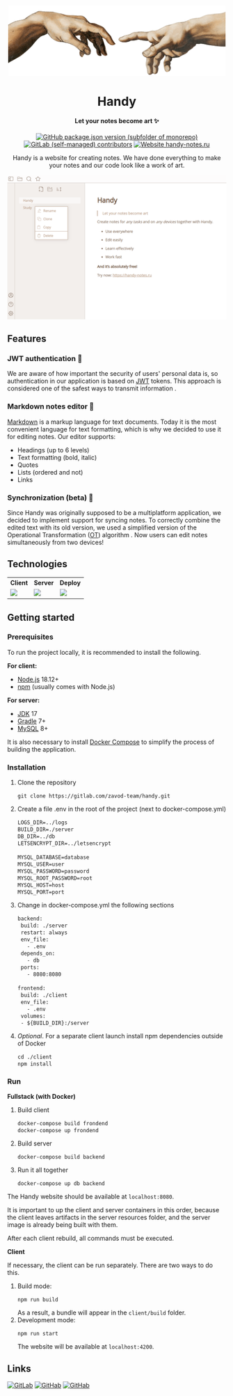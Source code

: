 <div align="center">
  <img width="500px" src="./client/src/assets/images/creationOfAdam.png"/ alt="Handy" />
  <h1>Handy</h1>
  <h4>Let your notes become art ✨</h4>
</div>

<div align="center">

[![GitHub package.json version (subfolder of monorepo)](https://img.shields.io/github/package-json/v/PeachMood/handy?filename=%2Fclient%2Fpackage.json)](https://gitlab.com/zavod-team/handy) [![GitLab (self-managed) contributors](https://img.shields.io/gitlab/contributors/39696085)](https://gitlab.com/zavod-team/handy/-/project_members) [![Website handy-notes.ru](https://img.shields.io/website-up-down-green-red/http/shields.io.svg)](https://handy-notes.ru)

</div>

<div align="center">
  <p>Handy is a website for creating notes. We have done everything to make your notes and our code look like a work of art.</p>
  <img src="./client/src/assets/images/notes.png" alt="Illustration" />
</div>


## Features
### JWT authentication 🔐
We are aware of how important the security of users' personal data is, so authentication in our application is based on [JWT](https://jwt.io/introduction) tokens. This approach is considered one of the safest ways to transmit information .

### Markdown notes editor 📝
[Markdown](https://en.wikipedia.org/wiki/Markdown) is a markup language for text documents. Today it is the most convenient language for text formatting, which is why we decided to use it for editing notes.
Our editor supports:
- Headings (up to 6 levels)
- Text formatting (bold, italic)
- Quotes
- Lists (ordered and not)
- Links

### Synchronization (beta) 🔄
Since Handy was originally supposed to be a multiplatform application, we decided to implement support for syncing notes. To correctly combine the edited text with its old version, we used a simplified version of the Operational Transformation ([OT](https://en.wikipedia.org/wiki/Operational_transformation)) algorithm . Now users can edit notes simultaneously from two devices!

## Technologies
<table>
<tr>
  <th>Client</th>
  <th>Server</th>
  <th>Deploy</th>
</tr>
<tr>
  <td>
    <img src="https://skillicons.dev/icons?i=html,css,scss,ts,react,webpack">
  </td>
  <td>
    <img src="https://skillicons.dev/icons?i=java,spring,gradle,mysql">
  </td>
  <td>
    <img src="https://skillicons.dev/icons?i=docker,nginx">
  </td>
</tr>
</table>

## Getting started
### Prerequisites
To run the project locally, it is recommended to install the following.

**For client:**
* [Node.js](https://nodejs.org/ru/blog/release/v18.12.0) 18.12+
* [npm](https://docs.npmjs.com/downloading-and-installing-node-js-and-npm) (usually comes with Node.js)

**For server:**
* [JDK](https://openjdk.org/projects/jdk/17/) 17
* [Gradle](https://docs.gradle.org/current/userguide/installation.html) 7+
* [MySQL](https://dev.mysql.com/downloads/installer/) 8+

It is also necessary to install [Docker Compose](https://docs.docker.com/compose/install/) to simplify the process of building the application.

### Installation
1. Clone the repository
   ```
   git clone https://gitlab.com/zavod-team/handy.git
   ```
2. Create a file .env in the root of the project (next to docker-compose.yml)
   ```
   LOGS_DIR=../logs
   BUILD_DIR=./server
   DB_DIR=../db
   LETSENCRYPT_DIR=../letsencrypt

   MYSQL_DATABASE=database
   MYSQL_USER=user
   MYSQL_PASSWORD=password
   MYSQL_ROOT_PASSWORD=root
   MYSQL_HOST=host
   MYSQL_PORT=port
   ```
3. Change in docker-compose.yml the following sections
   ```
   backend:
    build: ./server
    restart: always
    env_file:
      - .env
    depends_on:
      - db
    ports:
      - 8080:8080

   frontend:
    build: ./client
    env_file:
      - .env
    volumes:
    - ${BUILD_DIR}:/server
   ```
4. *Optional*. For a separate client launch install npm
dependencies outside of Docker
   ```
   cd ./client
   npm install
   ```

### Run
**Fullstack (with Docker)**
1. Build client
   ```
   docker-compose build frondend
   docker-compose up frondend
   ```
2. Build server
   ```
   docker-compose build backend
   ```
3. Run it all together
   ```
   docker-compose up db backend
   ```
The Handy website should be available at `localhost:8080`.

It is important to up the client and server containers in this order, because the client leaves artifacts in the server resources folder, and the server image is already being built with them.

After each client rebuild, all commands must be executed.

**Client**

If necessary, the client can be run separately. There are two ways to do this.
1. Build mode:
   ```
   npm run build
   ```
   As a result, a bundle will appear in the `client/build` folder.
2. Development mode:
   ```
   npm run start
   ```
   The website will be available at `localhost:4200`.

## Links
[![GitLab](https://skillicons.dev/icons?i=gitlab)](https://gitlab.com/zavod-team/handy) [![GitHab](https://skillicons.dev/icons?i=github)](https://github.com/PeachMood/handy) [![GitHab](https://skillicons.dev/icons?i=figma)](https://www.figma.com/file/B9IIHIQdR9ngrWCTkL2EM8/Handy-%2F-Website?type=design&node-id=0%3A1&mode=design&t=lW4apHOKlNYxAh4E-1)
